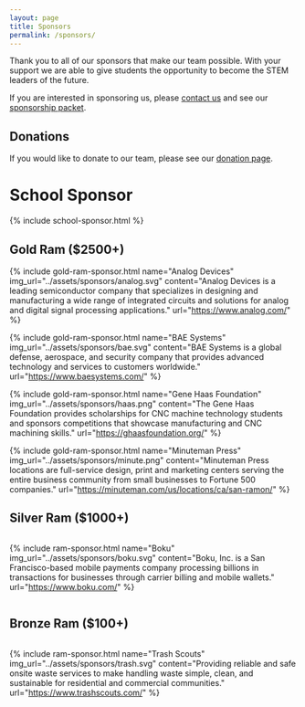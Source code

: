 ```yaml
---
layout: page
title: Sponsors
permalink: /sponsors/
---
```

Thank you to all of our sponsors that make our team possible. With your support we are able to give students the 
opportunity to become the STEM leaders of the future.

If you are interested in sponsoring us, please [contact us](contact.md) and see our [sponsorship packet][sponsorship-packet].

## Donations
If you would like to donate to our team, please see our [donation page](/donate).

# School Sponsor
{% include school-sponsor.html %}

## Gold Ram ($2500+)

{% include gold-ram-sponsor.html name="Analog Devices" img_url="../assets/sponsors/analog.svg" content="Analog Devices is a leading semiconductor company that specializes in designing and manufacturing a wide range of integrated circuits and solutions for analog and digital signal processing applications." url="https://www.analog.com/" %}

{% include gold-ram-sponsor.html name="BAE Systems" img_url="../assets/sponsors/bae.svg" content="BAE Systems is a global defense, aerospace, and security company that provides advanced technology and services to customers worldwide." url="https://www.baesystems.com/" %}

{% include gold-ram-sponsor.html name="Gene Haas Foundation" img_url="../assets/sponsors/haas.png" content="The Gene Haas Foundation provides scholarships for CNC machine technology students and sponsors competitions that showcase manufacturing and CNC machining skills." url="https://ghaasfoundation.org/" %}

{% include gold-ram-sponsor.html name="Minuteman Press" img_url="../assets/sponsors/minute.png" content="Minuteman Press locations are full-service design, print and marketing centers serving the entire business community from small businesses to Fortune 500 companies." url="https://minuteman.com/us/locations/ca/san-ramon/" %}

## Silver Ram ($1000+)
<div style="display: flex; flex-wrap: wrap;">

{% include ram-sponsor.html name="Boku" img_url="../assets/sponsors/boku.svg" content="Boku, Inc. is a San Francisco-based mobile payments company processing billions in transactions for businesses through carrier billing and mobile wallets." url="https://www.boku.com/" %}

</div>

## Bronze Ram ($100+)
<div style="display: flex; flex-wrap: wrap;">

{% include ram-sponsor.html name="Trash Scouts" img_url="../assets/sponsors/trash.svg" content="Providing reliable and safe onsite waste services to make handling waste simple, clean, and sustainable for residential and commercial communities." url="https://www.trashscouts.com/" %}

</div>

[contact]: /contact.md/
[sponsorship-packet]: https://cdn.discordapp.com/attachments/1098412608987603035/1127386667221782538/RamBots_Sponsorship_Packet.pdf